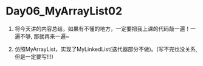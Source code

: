 # Day06_MyArrayList02

1. 将今天讲的内容总结，如果有不懂的地方，一定要把我上课的代码敲一遍！一遍不够, 那就再来一遍~

2. 仿照MyArrayList，实现了MyLinkedList(迭代器部分不做)。(写不完也没关系, 但是一定要写!!!)